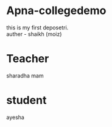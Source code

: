 # Apna-collegedemo

this is my first deposetri.
<br>
auther - shaikh (moiz)

# Teacher
sharadha mam

# student
ayesha
    
